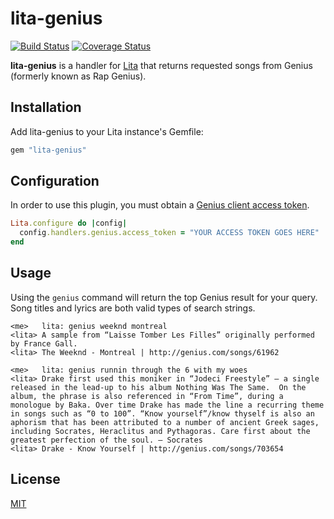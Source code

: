 # lita-genius

[![Build Status](https://travis-ci.org/tristaneuan/lita-genius.png?branch=master)](https://travis-ci.org/tristaneuan/lita-genius)
[![Coverage Status](https://coveralls.io/repos/tristaneuan/lita-genius/badge.png)](https://coveralls.io/r/tristaneuan/lita-genius)

**lita-genius** is a handler for [Lita](https://github.com/jimmycuadra/lita) that returns requested songs from Genius (formerly known as Rap Genius).

## Installation

Add lita-genius to your Lita instance's Gemfile:

``` ruby
gem "lita-genius"
```

## Configuration

In order to use this plugin, you must obtain a [Genius client access token](http://genius.com/api-clients).

``` ruby
Lita.configure do |config|
  config.handlers.genius.access_token = "YOUR ACCESS TOKEN GOES HERE"
end
```

## Usage

Using the `genius` command will return the top Genius result for your query. Song titles and lyrics are both valid types of search strings.
```
<me>   lita: genius weeknd montreal
<lita> A sample from “Laisse Tomber Les Filles” originally performed by France Gall.
<lita> The Weeknd - Montreal | http://genius.com/songs/61962

<me>   lita: genius runnin through the 6 with my woes
<lita> Drake first used this moniker in “Jodeci Freestyle” — a single released in the lead-up to his album Nothing Was The Same.  On the album, the phrase is also referenced in “From Time”, during a monologue by Baka. Over time Drake has made the line a recurring theme in songs such as “0 to 100”. “Know yourself”/know thyself is also an aphorism that has been attributed to a number of ancient Greek sages, including Socrates, Heraclitus and Pythagoras. Care first about the greatest perfection of the soul. — Socrates
<lita> Drake - Know Yourself | http://genius.com/songs/703654
```

## License

[MIT](http://opensource.org/licenses/MIT)
